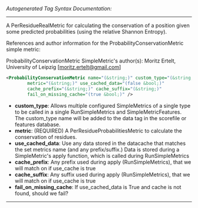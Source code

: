 <!-- THIS IS AN AUTOGENERATED FILE: Don't edit it directly, instead change the schema definition in the code itself. -->

_Autogenerated Tag Syntax Documentation:_

---
A PerResidueRealMetric for calculating the conservation of a position given some predicted probabilities (using the relative Shannon Entropy).

References and author information for the ProbabilityConservationMetric simple metric:

ProbabilityConservationMetric SimpleMetric's author(s):
Moritz Ertelt, University of Leipzig [moritz.ertelt@gmail.com]

```xml
<ProbabilityConservationMetric name="(&string;)" custom_type="(&string;)"
        metric="(&string;)" use_cached_data="(false &bool;)"
        cache_prefix="(&string;)" cache_suffix="(&string;)"
        fail_on_missing_cache="(true &bool;)" />
```

-   **custom_type**: Allows multiple configured SimpleMetrics of a single type to be called in a single RunSimpleMetrics and SimpleMetricFeatures. 
 The custom_type name will be added to the data tag in the scorefile or features database.
-   **metric**: (REQUIRED) A PerResidueProbabilitiesMetric to calculate the conservation of residues.
-   **use_cached_data**: Use any data stored in the datacache that matches the set metrics name (and any prefix/suffix.)  Data is stored during a SimpleMetric's apply function, which is called during RunSimpleMetrics
-   **cache_prefix**: Any prefix used during apply (RunSimpleMetrics), that we will match on if use_cache is true
-   **cache_suffix**: Any suffix used during apply (RunSimpleMetrics), that we will match on if use_cache is true
-   **fail_on_missing_cache**: If use_cached_data is True and cache is not found, should we fail?

---
